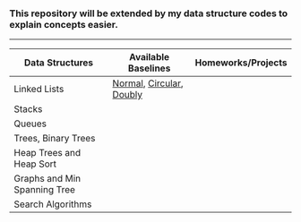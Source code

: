 ### This repository will be extended by my data structure codes to explain concepts easier. 

_____

| Data Structures | Available Baselines | Homeworks/Projects |
| --- | --- | --- |
| Linked Lists | [Normal](https://github.com/Toygarr/data-structures/blob/main/Linked%20Lists/linkedlist.c), [Circular](https://github.com/Toygarr/data-structures/blob/main/Linked%20Lists/circular_linkedlist.c), [Doubly](https://github.com/Toygarr/data-structures/blob/main/Linked%20Lists/doubly_linkedlist.c)| |
| Stacks | | |
| Queues | | |
| Trees, Binary Trees | | | 
| Heap Trees and Heap Sort | | |
| Graphs and Min Spanning Tree | | |
| Search Algorithms | | |
